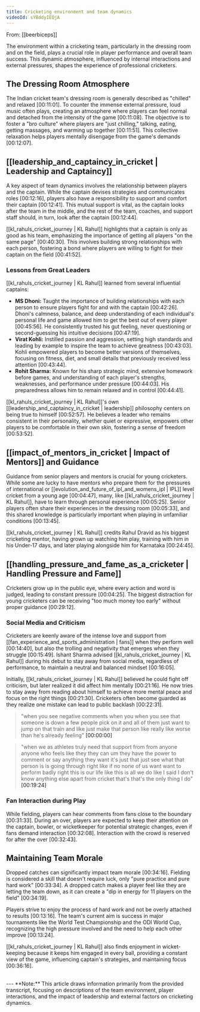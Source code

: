 ```yaml
---
title: Cricketing environment and team dynamics
videoId: sYBddyIEQjA
---
```


From: [[beerbiceps]] <br/> 

The environment within a cricketing team, particularly in the dressing room and on the field, plays a crucial role in player performance and overall team success. This dynamic atmosphere, influenced by internal interactions and external pressures, shapes the experience of professional cricketers.

## The Dressing Room Atmosphere

The Indian cricket team's dressing room is generally described as "chilled" and relaxed <a class="yt-timestamp" data-t="00:11:01">[00:11:01]</a>. To counter the immense external pressure, loud music often plays, creating an atmosphere where players can feel normal and detached from the intensity of the game <a class="yt-timestamp" data-t="00:11:08">[00:11:08]</a>. The objective is to foster a "bro culture" where players are "just chilling," talking, eating, getting massages, and warming up together <a class="yt-timestamp" data-t="00:11:51">[00:11:51]</a>. This collective relaxation helps players mentally disengage from the game's demands <a class="yt-timestamp" data-t="00:12:07">[00:12:07]</a>.

## [[leadership_and_captaincy_in_cricket | Leadership and Captaincy]]

A key aspect of team dynamics involves the relationship between players and the captain. While the captain devises strategies and communicates roles <a class="yt-timestamp" data-t="00:12:16">[00:12:16]</a>, players also have a responsibility to support and comfort their captain <a class="yt-timestamp" data-t="00:12:41">[00:12:41]</a>. This mutual support is vital, as the captain looks after the team in the middle, and the rest of the team, coaches, and support staff should, in turn, look after the captain <a class="yt-timestamp" data-t="00:12:44">[00:12:44]</a>.

[[kl_rahuls_cricket_journey | KL Rahul]] highlights that a captain is only as good as his team, emphasizing the importance of getting all players "on the same page" <a class="yt-timestamp" data-t="00:40:30">[00:40:30]</a>. This involves building strong relationships with each person, fostering a bond where players are willing to fight for their captain on the field <a class="yt-timestamp" data-t="00:41:52">[00:41:52]</a>.

### Lessons from Great Leaders
[[kl_rahuls_cricket_journey | KL Rahul]] learned from several influential captains:
*   **MS Dhoni:** Taught the importance of building relationships with each person to ensure players fight for and with the captain <a class="yt-timestamp" data-t="00:42:26">[00:42:26]</a>. Dhoni's calmness, balance, and deep understanding of each individual's personal life and game allowed him to get the best out of every player <a class="yt-timestamp" data-t="00:45:56">[00:45:56]</a>. He consistently trusted his gut feeling, never questioning or second-guessing his intuitive decisions <a class="yt-timestamp" data-t="00:47:19">[00:47:19]</a>.
*   **Virat Kohli:** Instilled passion and aggression, setting high standards and leading by example to inspire the team to achieve greatness <a class="yt-timestamp" data-t="00:43:03">[00:43:03]</a>. Kohli empowered players to become better versions of themselves, focusing on fitness, diet, and small details that previously received less attention <a class="yt-timestamp" data-t="00:43:44">[00:43:44]</a>.
*   **Rohit Sharma:** Known for his sharp strategic mind, extensive homework before games, and understanding of each player's strengths, weaknesses, and performance under pressure <a class="yt-timestamp" data-t="00:44:03">[00:44:03]</a>. His preparedness allows him to remain relaxed and in control <a class="yt-timestamp" data-t="00:44:41">[00:44:41]</a>.

[[kl_rahuls_cricket_journey | KL Rahul]]'s own [[leadership_and_captaincy_in_cricket | leadership]] philosophy centers on being true to himself <a class="yt-timestamp" data-t="00:52:57">[00:52:57]</a>. He believes a leader who remains consistent in their personality, whether quiet or expressive, empowers other players to be comfortable in their own skin, fostering a sense of freedom <a class="yt-timestamp" data-t="00:53:52">[00:53:52]</a>.

## [[impact_of_mentors_in_cricket | Impact of Mentors]] and Guidance

Guidance from senior players and mentors is crucial for young cricketers. While some are lucky to have mentors who prepare them for the pressures of international or [[evolution_and_future_of_ipl_and_womens_ipl | IPL]] level cricket from a young age <a class="yt-timestamp" data-t="00:04:47">[00:04:47]</a>, many, like [[kl_rahuls_cricket_journey | KL Rahul]], have to learn through personal experience <a class="yt-timestamp" data-t="00:05:25">[00:05:25]</a>. Senior players often share their experiences in the dressing room <a class="yt-timestamp" data-t="00:05:33">[00:05:33]</a>, and this shared knowledge is particularly important when playing in unfamiliar conditions <a class="yt-timestamp" data-t="00:13:45">[00:13:45]</a>.

[[kl_rahuls_cricket_journey | KL Rahul]] credits Rahul Dravid as his biggest cricketing mentor, having grown up watching him play, training with him in his Under-17 days, and later playing alongside him for Karnataka <a class="yt-timestamp" data-t="00:24:45">[00:24:45]</a>.

## [[handling_pressure_and_fame_as_a_cricketer | Handling Pressure and Fame]]

Cricketers grow up in the public eye, where every action and word is judged, leading to constant pressure <a class="yt-timestamp" data-t="00:04:25">[00:04:25]</a>. The biggest distraction for young cricketers can be receiving "too much money too early" without proper guidance <a class="yt-timestamp" data-t="00:29:12">[00:29:12]</a>.

### Social Media and Criticism
Cricketers are keenly aware of the intense love and support from [[fan_experience_and_sports_administration | fans]] when they perform well <a class="yt-timestamp" data-t="00:14:40">[00:14:40]</a>, but also the trolling and negativity that emerges when they struggle <a class="yt-timestamp" data-t="00:15:49">[00:15:49]</a>. Ishant Sharma advised [[kl_rahuls_cricket_journey | KL Rahul]] during his debut to stay away from social media, regardless of performance, to maintain a neutral and balanced mindset <a class="yt-timestamp" data-t="00:16:05">[00:16:05]</a>.

Initially, [[kl_rahuls_cricket_journey | KL Rahul]] believed he could fight off criticism, but later realized it did affect him mentally <a class="yt-timestamp" data-t="00:21:16">[00:21:16]</a>. He now tries to stay away from reading about himself to achieve more mental peace and focus on the right things <a class="yt-timestamp" data-t="00:21:30">[00:21:30]</a>. Cricketers often become guarded as they realize one mistake can lead to public backlash <a class="yt-timestamp" data-t="00:22:31">[00:22:31]</a>.

> "when you see negative comments when you when you see that someone is down a few people pick on it and all of them just want to jump on that train and like just make that person like really like worse than he's already feeling" <a class="yt-timestamp" data-t="00:00:00">[00:00:00]</a>

> "when we as athletes truly need that support from from anyone anyone who feels like they they can um they have the power to comment or say anything they want it's just that just see what that person is is going through right like if no none of us want want to perform badly right this is our life like this is all we do like I said I don't know anything else apart from cricket that's that's the only thing I do" <a class="yt-timestamp" data-t="00:19:24">[00:19:24]</a>

### Fan Interaction during Play
While fielding, players can hear comments from fans close to the boundary <a class="yt-timestamp" data-t="00:31:33">[00:31:33]</a>. During an over, players are expected to keep their attention on the captain, bowler, or wicketkeeper for potential strategic changes, even if fans demand interaction <a class="yt-timestamp" data-t="00:32:08">[00:32:08]</a>. Interaction with the crowd is reserved for after the over <a class="yt-timestamp" data-t="00:32:43">[00:32:43]</a>.

## Maintaining Team Morale

Dropped catches can significantly impact team morale <a class="yt-timestamp" data-t="00:34:16">[00:34:16]</a>. Fielding is considered a skill that doesn't require luck, only "pure practice and pure hard work" <a class="yt-timestamp" data-t="00:33:34">[00:33:34]</a>. A dropped catch makes a player feel like they are letting the team down, as it can create a "dip in energy for 11 players on the field" <a class="yt-timestamp" data-t="00:34:19">[00:34:19]</a>.

Players strive to enjoy the process of hard work and not be overly attached to results <a class="yt-timestamp" data-t="00:13:16">[00:13:16]</a>. The team's current aim is success in major tournaments like the World Test Championship and the ODI World Cup, recognizing the high pressure involved and the need to help each other improve <a class="yt-timestamp" data-t="00:13:24">[00:13:24]</a>.

[[kl_rahuls_cricket_journey | KL Rahul]] also finds enjoyment in wicket-keeping because it keeps him engaged in every ball, providing a constant view of the game, influencing captain's strategies, and maintaining focus <a class="yt-timestamp" data-t="00:36:16">[00:36:16]</a>.

<br>
---
**Note:** This article draws information primarily from the provided transcript, focusing on descriptions of the team environment, player interactions, and the impact of leadership and external factors on cricketing dynamics.